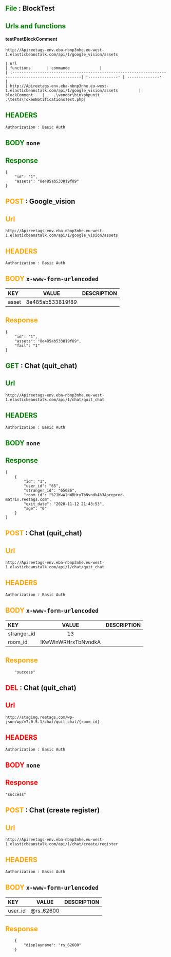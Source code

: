  <font color='green'>File</font> : BlockTest
---
<font color='green'>Urls and  functions</font>
---

#### testPostBlockComment

````
http://Apireetags-env.eba-nbnp3nhe.eu-west-1.elasticbeanstalk.com/api/1/google_vision/assets

| url                                                                                                  | functions       | commande             |
| :----------------------------------------------------------------------------------------------------| :-------------: | --------------:      |
| http://Apireetags-env.eba-nbnp3nhe.eu-west-1.elasticbeanstalk.com/api/1/google_vision/assets         | blockComment    |    .\vendor\bin\phpunit .\tests\TokenNotificationsTest.php|

````

<font color='green'>HEADERS</font>
---
````
Authorization : Basic Auth
````
<font color='green'>BODY</font> `none`
---

<font color='green'>Response</font>
---
````
{
    "id": "1",    
    "assets": "8e485ab533819f89"
}
`````
<font color='orange'>POST</font> : Google_vision
---
<font color='orange'>Url</font> 
---
````
http://Apireetags-env.eba-nbnp3nhe.eu-west-1.elasticbeanstalk.com/api/1/google_vision/assets
````
<font color='orange'>HEADERS</font>
---
````
Authorization : Basic Auth
````
<font color='orange'>BODY</font> `x-www-form-urlencoded`
---

| KEY           | VALUE           | DESCRIPTION          |
| :-----        | :-------------: | --------------:      |
| asset         | 8e485ab533819f89|                      |

<font color='orange'>Response</font>
---
````
{
    "id": "1",
    "assets": "8e485ab533819f89",
    "fail": "1"
}
`````
<font color='green'>GET</font> : Chat (quit_chat)
---
<font color='green'>Url</font> 
---
````
http://Apireetags-env.eba-nbnp3nhe.eu-west-1.elasticbeanstalk.com/api/1/chat/quit_chat
````
<font color='green'>HEADERS</font>
---
````
Authorization : Basic Auth
````
<font color='green'>BODY</font> `none`
---

<font color='green'>Response</font>
---
````
[
    {
        "id": "1",
        "user_id": "65",
        "stranger_id": "65686",
        "room_id": "%21KwWlnWRHrxTbNvndkA%3Apreprod-matrix.reetags.com",
        "exit_date": "2020-11-12 21:43:53",
        "age": "0"
    }
]

`````
<font color='orange'>POST</font> : Chat (quit_chat)
---
<font color='orange'>Url</font> 
---
````
http://Apireetags-env.eba-nbnp3nhe.eu-west-1.elasticbeanstalk.com/api/1/chat/quit_chat
````
<font color='orange'>HEADERS</font>
---
````
Authorization : Basic Auth
````
<font color='orange'>BODY</font> `x-www-form-urlencoded`
---

| KEY           | VALUE              | DESCRIPTION          |
| :-----        | :----------------: | --------------:      |
| stranger_id   | 13                 |                      |
| room_id       | !KwWlnWRHrxTbNvndkA|

<font color='orange'>Response</font>
---
````
    "success"
````
<font color='red'>DEL</font> : Chat (quit_chat)
---
<font color='red'>Url</font> 
---
````
http://staging.reetags.com/wp-json/wp/v7.0.5.1/chat/quit_chat/{room_id}
````
<font color='red'>HEADERS</font>
---
````
Authorization : Basic Auth
````
<font color='red'>BODY</font> `none`
---
<font color='red'>Response</font>
---
````
"success"
````
<font color='orange'>POST</font> : Chat (create register)
---
<font color='orange'>Url</font> 
---
````
http://Apireetags-env.eba-nbnp3nhe.eu-west-1.elasticbeanstalk.com/api/1/chat/create/register
````
<font color='orange'>HEADERS</font>
---
````
Authorization : Basic Auth
````
<font color='orange'>BODY</font> `x-www-form-urlencoded`
---

| KEY           | VALUE              | DESCRIPTION          |
| :-----        | :----------------: | --------------:      |
| user_id       | @rs_62600          |                      |

<font color='orange'>Response</font>
---
````
    {
        "displayname": "rs_62600"
    }
````
